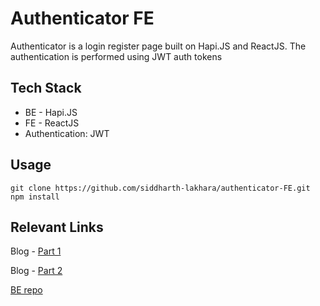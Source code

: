 # Authenticator FE

Authenticator is a login register page built on Hapi.JS and ReactJS. The authentication is performed using JWT auth tokens <br />

## Tech Stack
- BE - Hapi.JS 
- FE - ReactJS
- Authentication: JWT

## Usage
```
git clone https://github.com/siddharth-lakhara/authenticator-FE.git
npm install
```

## Relevant Links
Blog - [Part 1](https://medium.com/@siddharth.lakhara/using-jwt-to-build-login-register-form-on-hapijs-and-reactjs-part-1-a3c103b86956) <br />

Blog - [Part 2](https://medium.com/@siddharth.lakhara/using-jwt-to-build-login-register-form-on-hapijs-and-reactjs-part-2-d95b79752e4d) <br />

[BE repo](https://github.com/siddharth-lakhara/authenticator-BE)
